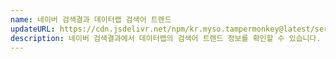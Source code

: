 ```yaml
---
name: 네이버 검색결과 데이터랩 검색어 트렌드
updateURL: https://cdn.jsdelivr.net/npm/kr.myso.tampermonkey@latest/service/com.naver.search-trend.analysis.user.js
description: 네이버 검색결과에서 데이터랩의 검색어 트렌드 정보를 확인할 수 있습니다.
---
```

